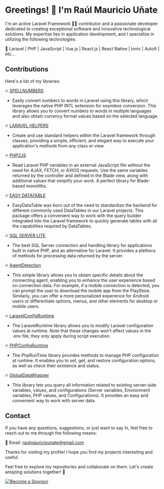 # Greetings! 👋 I'm Raúl Mauricio Uñate
I'm an active Laravel Framework 👨‍💻 contributor and a passionate developer dedicated to creating exceptional software and innovative technological solutions. My expertise lies in application development, and I specialize in utilizing the following technologies:

🚀 Laravel | PHP | JavaScript | Vue.js | React.js | React Native | Ionic | AutoIt | etc...

## Contributions

Here's a list of my libraries:

🔥 [SPELLNUMBERS](https://github.com/rmunate/SpellNumber)
  - Easily convert numbers to words in Laravel using this library, which leverages the native PHP INTL extension for seamless conversion. This library allows you to convert numbers to words in multiple languages and also obtain currency format values based on the selected language.

🔥 [LARAVEL HELPERS](https://github.com/rmunate/LaravelHelpers)
  - Create and use standard helpers within the Laravel framework through classes, providing a simple, efficient, and elegant way to execute your application's methods from any class or view.

🔥 [PHP2JS](https://github.com/rmunate/PHP2JS)
  - Read Laravel PHP variables in an external JavaScript file without the need for AJAX, FETCH, or AXIOS requests. Use the same variables returned by the controller and defined in the Blade view, along with additional values that simplify your work. A perfect library for Blade-based monoliths.

🔥 [EASY DATATABLE](https://github.com/rmunate/EasyDataTable)
  - EasyDataTable was born out of the need to standardize the backend for different commonly used DataTables in our Laravel projects. This package offers a convenient way to work with the query builder integrated into the Laravel framework to quickly generate tables with all the capabilities required by DataTables.

🔥 [SQL SERVER LITE](https://github.com/rmunate/SQLServerLite)
  - The best SQL Server connection and handling library for applications built in native PHP, and an alternative for Laravel. It provides a plethora of methods for processing data returned by the server.

🔥 [AgentDetection](https://github.com/rmunate/AgentDetection)
  - This simple library allows you to obtain specific details about the connecting agent, enabling you to enhance the user experience based on connection data. For example, if a mobile connection is detected, you can prompt the user to download the mobile app from the PlayStore. Similarly, you can offer a more personalized experience for Android users or differentiate options, menus, and other elements for desktop or mobile users.

🔥 [LaravelConfigRuntime](https://github.com/rmunate/LaravelConfigRuntime)
  - The LaravelRuntime library allows you to modify Laravel configuration values at runtime. Note that these changes won't affect values in the .env file; they only apply during script execution.

🔥 [PHPConfigRuntime](https://github.com/rmunate/PHPConfigRuntime)
  - The PhpRunTime library provides methods to manage PHP configuration at runtime. It enables you to set, get, and restore configuration options, as well as check their existence and status.

🔥 [GlobalDataWrapper](https://github.com/rmunate/GlobalDataWrapper)
  - This library lets you query all information related to existing server-side variables, values, and configurations (Server variables, Environment variables, PHP values, and Configurations). It provides an easy and convenient way to work with server data.

## Contact

If you have any questions, suggestions, or just want to say hi, feel free to reach out to me through the following means:

📧 Email: raulmauriciounate@gmail.com

Thanks for visiting my profile! I hope you find my projects interesting and useful.

Feel free to explore my repositories and collaborate on them.
Let's create amazing solutions together! 🎉

[![Become a Sponsor](https://img.shields.io/badge/-Become%20a%20Sponsor-blue?style=for-the-badge&logo=github)](https://github.com/sponsors/rmunate)
